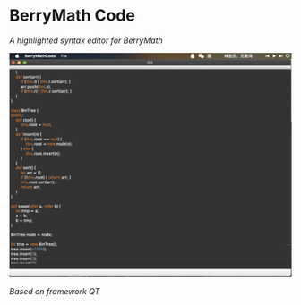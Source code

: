 BerryMath Code
==============
_A highlighted syntax editor for BerryMath_  

![Demonstration](/BerryMathCode-Demonstration.png)  

_Based on framework QT_  
